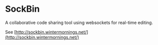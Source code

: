 SockBin
=======

A collaborative code sharing tool using websockets for real-time editing.

See [http://sockbin.wintermornings.net/](http://sockbin.wintermornings.net/)